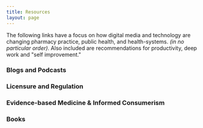 ```yaml
---
title: Resources
layout: page
---
```

The following links have a focus on how digital media and technology are changing pharmacy practice, public health, and health-systems. *(in no particular order)*. Also included are recommendations for productivity, deep work and "self improvement."

### Blogs and Podcasts

### Licensure and Regulation

### Evidence-based Medicine & Informed Consumerism

### Books